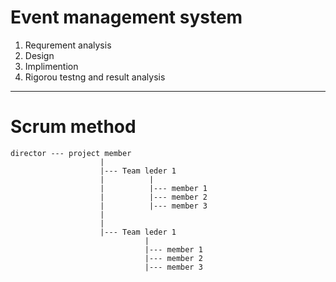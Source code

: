 # Event management system

1. Requrement analysis
2. Design
3. Implimention
4. Rigorou testng and result analysis

---

# Scrum method

```
director --- project member
                    |
                    |--- Team leder 1
                    |          |
                    |          |--- member 1
                    |          |--- member 2
                    |          |--- member 3
                    |
                    |
                    |--- Team leder 1
                              |
                              |--- member 1
                              |--- member 2
                              |--- member 3
```
